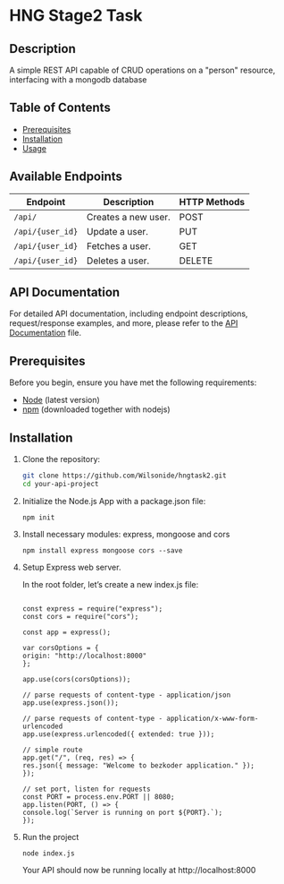 # HNG Stage2 Task

## Description

A simple REST API capable of CRUD operations on a "person" resource, interfacing with a mongodb database

## Table of Contents

- [Prerequisites](#prerequisites)
- [Installation](#installation)
- [Usage](#Usage)

## Available Endpoints

| Endpoint         | Description         | HTTP Methods |
| ---------------- | ------------------- | ------------ |
| `/api/`          | Creates a new user. | POST         |
| `/api/{user_id}` | Update a user.      | PUT          |
| `/api/{user_id}` | Fetches a user.     | GET          |
| `/api/{user_id}` | Deletes a user.     | DELETE       |

## API Documentation

For detailed API documentation, including endpoint descriptions, request/response examples, and more, please refer to the [API Documentation](./Documentation.md) file.

## Prerequisites

Before you begin, ensure you have met the following requirements:

- [Node](https://nodejs.dev/download/package-manager/) (latest version)
- [npm](https://nodejs.dev/en/download/package-manager/) (downloaded together with nodejs)

## Installation

1. Clone the repository:

   ```bash
   git clone https://github.com/Wilsonide/hngtask2.git
   cd your-api-project
   ```

2. Initialize the Node.js App with a package.json file:
   ```
   npm init
   ```
3. Install necessary modules: express, mongoose and cors
   ```
   npm install express mongoose cors --save
   ```
4. Setup Express web server.

   In the root folder, let’s create a new index.js file:

   ```

   const express = require("express");
   const cors = require("cors");

   const app = express();

   var corsOptions = {
   origin: "http://localhost:8000"
   };

   app.use(cors(corsOptions));

   // parse requests of content-type - application/json
   app.use(express.json());

   // parse requests of content-type - application/x-www-form-urlencoded
   app.use(express.urlencoded({ extended: true }));

   // simple route
   app.get("/", (req, res) => {
   res.json({ message: "Welcome to bezkoder application." });
   });

   // set port, listen for requests
   const PORT = process.env.PORT || 8080;
   app.listen(PORT, () => {
   console.log(`Server is running on port ${PORT}.`);
   });
   ```

5. Run the project
   ```
   node index.js
   ```
   Your API should now be running locally at http://localhost:8000
